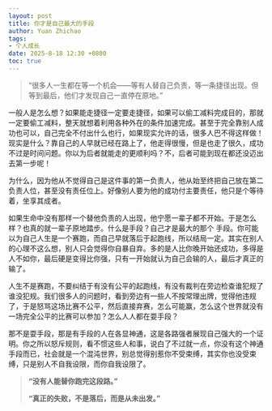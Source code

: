 ```yaml
---
layout: post
title: 你才是自己最大的手段
author: Yuan Zhichao
tags:
- 个人成长
date: 2025-8-18 12:30 +0800
toc: true
---
```

>  “很多人一生都在等一个机会——等有人替自己负责，等一条捷径出现。但等到最后，他们才发现自己一直停在原地。”

一般人是怎么想？如果能走捷径一定要走捷径，如果可以偷工减料完成目的，那就一定要偷工减料，整天就想着利用各种外在的条件加速完成。甚至于完全靠别人成功也可以，自己完全不付出什么也行，如果现实允许的话，很多人巴不得这样做！现实是什么？靠自己的人早就已经在路上了，他走得很慢，但是也走了很久，成功不过是时间问题。你以为后者就能走的更顺利吗？不，后者可能到现在都还没迈出去第一步呢！

为什么，因为他从不觉得自己是这件事的第一负责人，他从始至终把自己放在第二负责人位，甚至没有责任位上。好像别人要为他的成功付主要责任，他只是个等待着，坐享其成者。

如果生命中没有那样一个替他负责的人出现，他宁愿一辈子都不开始。于是怎么样？也真的就一辈子原地踏步。什么是手段？自己才是最大的那个 手段。你可能以为自己人生是一个赛跑，而自己早就落后于起跑线，所以结局一定。其实在别人的心理不这么想，别人只会觉得你自暴自弃。多的是人比你晚开始还成功，多得是人不如你，最后硬是变得比你强，只有一开始就认为自己会输的人，最后才真正的输了。

人生不是赛跑，不要纠结于有没有公平的起跑线，有没有裁判在旁边检查谁犯规了谁没犯规。我们很多人的问题时，看到旁边有一些人不按常理出牌，觉得他违规了，于是怒骂这场比赛不公平，然后直接弃赛，怎么可能赢，怎么这个世界就没有一场完全公平的比赛可以参加？怎么人人都在耍手段？

那不是耍手段，那是有手段的人在各显神通，这是各路强者展现自己强大的一个证明。你之所以怒斥规则，看不惯这些人和事，说白了不过就一点，你没有这个神通手段而已，社会就是一个混沌世界，别总觉得别惹你不受束缚，其实你也没受束缚，只是别人不自我设限，而你自我设限了。

> **“没有人能替你跑完这段路。”**
>
> **“真正的失败，不是落后，而是从未出发。”**
